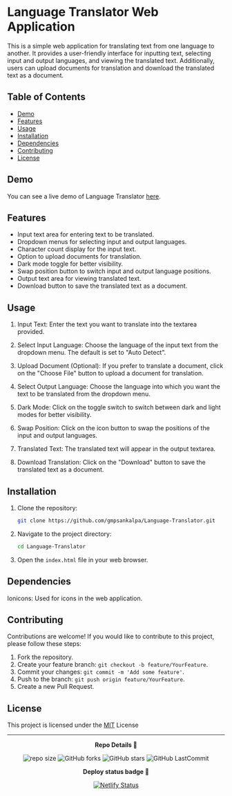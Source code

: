 # Language Translator Web Application

This is a simple web application for translating text from one language to another. It provides a user-friendly interface for inputting text, selecting input and output languages, and viewing the translated text. Additionally, users can upload documents for translation and download the translated text as a document.

## Table of Contents

- [Demo](#demo)
- [Features](#features)
- [Usage](#usage)
- [Installation](#installation)
- [Dependencies](#dependencies)
- [Contributing](#contributing)
- [License](#license)

## Demo

You can see a live demo of Language Translator [here](#).

## Features

- Input text area for entering text to be translated.
- Dropdown menus for selecting input and output languages.
- Character count display for the input text.
- Option to upload documents for translation.
- Dark mode toggle for better visibility.
- Swap position button to switch input and output language positions.
- Output text area for viewing translated text.
- Download button to save the translated text as a document.

## Usage

1. Input Text: Enter the text you want to translate into the textarea provided.

2. Select Input Language: Choose the language of the input text from the dropdown menu. The default is set to "Auto Detect".

3. Upload Document (Optional): If you prefer to translate a document, click on the "Choose File" button to upload a document for translation.

4. Select Output Language: Choose the language into which you want the text to be translated from the dropdown menu.

5. Dark Mode: Click on the toggle switch to switch between dark and light modes for better visibility.

6. Swap Position: Click on the icon button to swap the positions of the input and output languages.

7. Translated Text: The translated text will appear in the output textarea.

8. Download Translation: Click on the "Download" button to save the translated text as a document.

## Installation

1. Clone the repository:

    ```bash
    git clone https://github.com/gmpsankalpa/Language-Translator.git

2. Navigate to the project directory: 

    ```bash
    cd Language-Translator

3. Open the `index.html` file in your web browser.

## Dependencies

Ionicons: Used for icons in the web application.

## Contributing
Contributions are welcome! If you would like to contribute to this project, please follow these steps:

1. Fork the repository.
2. Create your feature branch: `git checkout -b feature/YourFeature`.
3. Commit your changes: `git commit -m 'Add some feature'`.
4. Push to the branch: `git push origin feature/YourFeature`.
5. Create a new Pull Request.

## License

This project is licensed under the [MIT](LICENSE) License

---

<p align="center">
<b>
  Repo Details 🤙
</b>
</p>

<div align="center">

   ![repo size](https://img.shields.io/github/repo-size/gmpsankalpa/Language-Translator?label=Repo%20Size&style=for-the-badge&labelColor=black&color=20bf6b)
   ![GitHub forks](https://img.shields.io/github/forks/gmpsankalpa/Language-Translator?&labelColor=black&color=0fb9b1&style=for-the-badge)
   ![GitHub stars](https://img.shields.io/github/stars/gmpsankalpa/Language-Translator?&labelColor=black&color=f7b731&style=for-the-badge)
   ![GitHub LastCommit](https://img.shields.io/github/last-commit/gmpsankalpa/Language-Translator?logo=github&labelColor=black&color=d1d8e0&style=for-the-badge)

</div>

<p align="center">
<b>
  Deploy status badge 🤖
</b>
</p>  

<div align="center">
   
   [![Netlify Status](https://api.netlify.com/api/v1/badges/f8c54f31-10f6-42a4-80e6-342090a3c60e/deploy-status)](https://app.netlify.com/sites/gmp-language-translator/deploys)
</div>